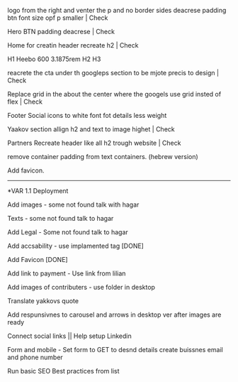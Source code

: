 logo from the right and venter the p and no border sides deacrese padding btn
font size opf p smaller | Check

Hero BTN padding deacrese | Check

Home for creatin header recreate h2 | Check

H1 Heebo 600 3.1875rem
H2
H3

reacrete the cta under th googleps section to be mjote precis to design | Check

Replace grid in the about the center where the googels use grid insted of flex | Check

Footer Social icons to white font fot details less weight

Yaakov section allign h2 and text to image highet | Check

Partners Recreate header like all h2 trough website | Check



remove container padding from text containers. (hebrew version)

Add favicon.

____________________________
*VAR 1.1 Deployment

Add images - some not found talk with hagar

Texts - some not found talk to hagar

Add Legal - Some not found talk to hagar

Add accsability - use implamented tag [DONE]

Add Favicon [DONE]

Add link to payment - Use link from lilian 

Add images of contributers - use folder in desktop 

Translate yakkovs quote

Add respunsivnes to carousel and arrows in desktop ver after images are ready

Connect social links || Help setup Linkedin

Form and mobile - Set form to GET to desnd details create buissnes email and phone number

Run basic SEO Best practices from list 

